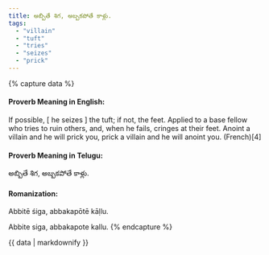 ```yaml
---
title: అబ్బితే శిగ, అబ్బకపోతే కాళ్లు.
tags:
  - "villain"
  - "tuft"
  - "tries"
  - "seizes"
  - "prick"
---
```


{% capture data %}
#### Proverb Meaning in English:
If possible, [ he seizes ] the tuft; if not, the feet.
Applied to a base fellow who tries to ruin others, and, when he fails, cringes at their feet.
Anoint a villain and he will prick you, prick a villain and he will anoint you. (French)[4]

#### Proverb Meaning in Telugu:
అబ్బితే శిగ, అబ్బకపోతే కాళ్లు.

#### Romanization:
Abbitē śiga, abbakapōtē kāḷlu.

Abbite siga, abbakapote kallu.
{% endcapture %}

{{ data | markdownify }}

